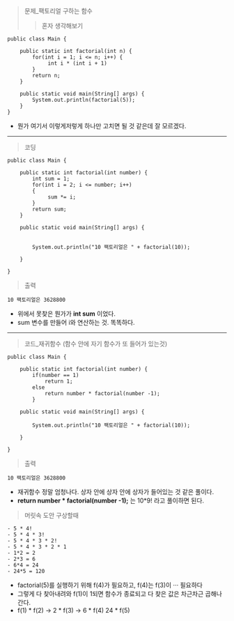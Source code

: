 > 문제_팩토리얼 구하는 함수
>> 혼자 생각해보기
```
public class Main {

	public static int factorial(int n) {
		for(int i = 1; i <= n; i++) {
			 int i * (int i + 1)
		}
		return n;
	}
  
	public static void main(String[] args) {
		System.out.println(factorial(5));
	}
}
```
+ 뭔가 여기서 이렇게저렇게 하나만 고치면 될 것 같은데 잘 모르겠다.
---
> 코딩
```
public class Main {

	public static int factorial(int number) {
		int sum = 1;
		for(int i = 2; i <= number; i++)
		{
			 sum *= i;
		}
		return sum;
	}
	
	public static void main(String[] args) {
		
		
		System.out.println("10 팩토리얼은 " + factorial(10));

	}

}
```
> 출력
```
10 팩토리얼은 3628800
```
+ 위에서 못찾은 뭔가가 **int sum** 이었다.
+ sum 변수를 만들어 i와 연산하는 것. 똑똑하다.
---
> 코드_재귀함수 (함수 안에 자기 함수가 또 들어가 있는것)
```
public class Main {

	public static int factorial(int number) {
		if(number == 1)
			return 1;
		else
			return number * factorial(number -1);
		}
	
	public static void main(String[] args) {
		
		System.out.println("10 팩토리얼은 " + factorial(10));

	}

}
```
> 출력
```
10 팩토리얼은 3628800
```
+ 재귀함수 정말 엄청나다. 상자 안에 상자 안에 상자가 들어있는 것 같은 풀이다.
+ **return number * factorial(number -1);** 는 10*9! 라고 풀이하면 된다.
> 머릿속 도안 구상할때
```
- 5 * 4!
- 5 * 4 * 3!
- 5 * 4 * 3 * 2!
- 5 * 4 * 3 * 2 * 1
- 1*2 = 2
- 2*3 = 6
- 6*4 = 24
- 24*5 = 120
```
+ factorial(5)를 실행하기 위해 f(4)가 필요하고, f(4)는 f(3)이 ··· 필요하다
+ 그렇게 다 찾아내려와 f(1)이 1되면 함수가 종료되고 다 찾은 값은 차근차근 곱해나간다.
+ f(1) * f(2) -> 2 * f(3) -> 6 * f(4) 24 * f(5) 
